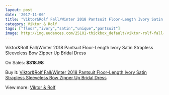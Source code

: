 ```yaml
---
layout: post
date: '2017-11-06'
title: "Viktor&Rolf Fall/Winter 2018 Pantsuit Floor-Length Ivory Satin Strapless Sleeveless Bow Zipper Up Bridal Dress"
category: Viktor & Rolf
tags: ["floor","ivory","satin","unique","pantsuit"]
image: http://img.eudances.com/25101-thickbox_default/viktor-rolf-fall-winter-2018-pantsuit-floor-length-ivory-satin-strapless-sleeveless-bow-zipper-up-bridal-dress.jpg
---
```

Viktor&Rolf Fall/Winter 2018 Pantsuit Floor-Length Ivory Satin Strapless Sleeveless Bow Zipper Up Bridal Dress

On Sales: **$318.98**
<a href="https://www.eudances.com/en/viktor-rolf/8317-viktor-rolf-fall-winter-2018-pantsuit-floor-length-ivory-satin-strapless-sleeveless-bow-zipper-up-bridal-dress.html"><amp-img layout="responsive" width="600" height="600" src="//img.eudances.com/25101-thickbox_default/viktor-rolf-fall-winter-2018-pantsuit-floor-length-ivory-satin-strapless-sleeveless-bow-zipper-up-bridal-dress.jpg" alt="Viktor&Rolf Fall/Winter 2018 Pantsuit Floor-Length Ivory Satin Strapless Sleeveless Bow Zipper Up Bridal Dress 0" /></a>
<a href="https://www.eudances.com/en/viktor-rolf/8317-viktor-rolf-fall-winter-2018-pantsuit-floor-length-ivory-satin-strapless-sleeveless-bow-zipper-up-bridal-dress.html"><amp-img layout="responsive" width="600" height="600" src="//img.eudances.com/25104-thickbox_default/viktor-rolf-fall-winter-2018-pantsuit-floor-length-ivory-satin-strapless-sleeveless-bow-zipper-up-bridal-dress.jpg" alt="Viktor&Rolf Fall/Winter 2018 Pantsuit Floor-Length Ivory Satin Strapless Sleeveless Bow Zipper Up Bridal Dress 1" /></a>
<a href="https://www.eudances.com/en/viktor-rolf/8317-viktor-rolf-fall-winter-2018-pantsuit-floor-length-ivory-satin-strapless-sleeveless-bow-zipper-up-bridal-dress.html"><amp-img layout="responsive" width="600" height="600" src="//img.eudances.com/25103-thickbox_default/viktor-rolf-fall-winter-2018-pantsuit-floor-length-ivory-satin-strapless-sleeveless-bow-zipper-up-bridal-dress.jpg" alt="Viktor&Rolf Fall/Winter 2018 Pantsuit Floor-Length Ivory Satin Strapless Sleeveless Bow Zipper Up Bridal Dress 2" /></a>
<a href="https://www.eudances.com/en/viktor-rolf/8317-viktor-rolf-fall-winter-2018-pantsuit-floor-length-ivory-satin-strapless-sleeveless-bow-zipper-up-bridal-dress.html"><amp-img layout="responsive" width="600" height="600" src="//img.eudances.com/25102-thickbox_default/viktor-rolf-fall-winter-2018-pantsuit-floor-length-ivory-satin-strapless-sleeveless-bow-zipper-up-bridal-dress.jpg" alt="Viktor&Rolf Fall/Winter 2018 Pantsuit Floor-Length Ivory Satin Strapless Sleeveless Bow Zipper Up Bridal Dress 3" /></a>

Buy it: [Viktor&Rolf Fall/Winter 2018 Pantsuit Floor-Length Ivory Satin Strapless Sleeveless Bow Zipper Up Bridal Dress](https://www.eudances.com/en/viktor-rolf/8317-viktor-rolf-fall-winter-2018-pantsuit-floor-length-ivory-satin-strapless-sleeveless-bow-zipper-up-bridal-dress.html "Viktor&Rolf Fall/Winter 2018 Pantsuit Floor-Length Ivory Satin Strapless Sleeveless Bow Zipper Up Bridal Dress")

View more: [Viktor & Rolf](https://www.eudances.com/en/127-viktor-rolf "Viktor & Rolf")